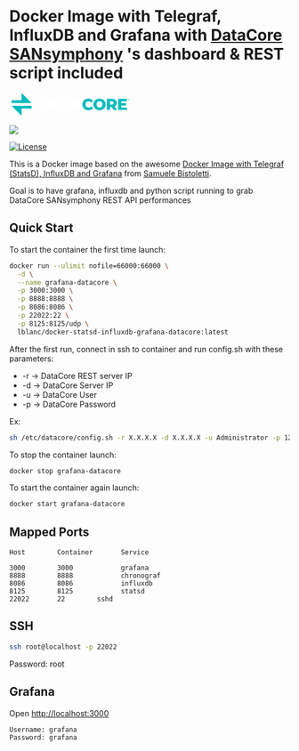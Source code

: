 # Docker Image with Telegraf, InfluxDB and Grafana with [DataCore SANsymphony](http://www.datacore.com) 's dashboard & REST script included

<img>
<svg width="212px" height="41px" viewBox="0 0 212 41" version="1.1" xmlns="http://www.w3.org/2000/svg" xmlns:xlink="http://www.w3.org/1999/xlink">
  <g fill-rule="nonzero">
    <polygon fill="#00BCBC" points="0 18 0 12.8905941 17.9997302 12.8905941 17.9997302 0 36 18"></polygon>
    <polygon fill="#00BCBC" points="0 23 17.9997302 41 17.9997302 28.1094059 36 28.1094059 36 23"></polygon>
    <g transform="translate(50.000000, 10.000000)">
      <path d="M9.37313882,16.0682846 C11.0677441,16.0682846 12.4271586,15.5831308 13.4535138,14.6133615 C14.4798691,13.6435923 14.9930467,12.3022846 14.9930467,10.5905154 C14.9930467,8.87820769 14.4798691,7.53743846 13.4535138,6.56659231 C12.4271586,5.59736154 11.0677441,5.11166923 9.37313882,5.11166923 L5.84377697,5.11166923 L5.84377697,16.0682846 L9.37313882,16.0682846 Z M0.253178289,0.603669231 L9.59908618,0.603669231 C11.7637046,0.603669231 13.6842572,1.01343846 15.3591454,1.83136154 C17.0350993,2.64874615 18.3332309,3.80859231 19.2567375,5.31143846 C20.1781125,6.81428462 20.6401322,8.57397692 20.6401322,10.5905154 C20.6401322,12.6065154 20.1781125,14.3662077 19.2567375,15.8685154 C18.3332309,17.3719 17.0350993,18.5322846 15.3591454,19.3502077 C13.6842572,20.1670538 11.7637046,20.5762846 9.59908618,20.5762846 L0.253178289,20.5762846 L0.253178289,0.603669231 Z" fill="#FFFFFF"></path>
      <path d="M33.4881711,12.5309692 L30.9467961,6.13889231 L28.4059539,12.5309692 L33.4881711,12.5309692 Z M35.1257566,16.6959692 L26.7673026,16.6959692 L25.2149803,20.5761231 L19.510875,20.5761231 L28.2364934,0.604046154 L33.7423618,0.604046154 L42.4956908,20.5761231 L36.6780789,20.5761231 L35.1257566,16.6959692 Z" fill="#FFFFFF"></path>
      <polygon fill="#FFFFFF" points="45.6021474 5.08296923 39.5303447 5.08296923 39.5303447 0.604046154 57.2357724 0.604046154 57.2357724 5.08296923 51.1927461 5.08296923 51.1927461 20.5761231 45.6021474 20.5761231"></polygon>
      <path d="M68.2787901,12.5309692 L65.7368822,6.13889231 L63.1960401,12.5309692 L68.2787901,12.5309692 Z M69.9163757,16.6959692 L61.5579217,16.6959692 L60.0055993,20.5761231 L54.3014941,20.5761231 L63.0271125,0.604046154 L68.532448,0.604046154 L77.285777,20.5761231 L71.468698,20.5761231 L69.9163757,16.6959692 Z" fill="#FFFFFF"></path>
      <path d="M82.5795533,19.6487846 C80.9323757,18.7651692 79.6385072,17.5331692 78.697948,15.9549385 C77.7557901,14.3761692 77.2852441,12.5874 77.2852441,10.5907846 C77.2852441,8.59309231 77.7557901,6.80486154 78.697948,5.22663077 C79.6385072,3.64786154 80.9323757,2.41586154 82.5795533,1.53170769 C84.2272638,0.646476923 86.0860007,0.2044 88.1568296,0.2044 C89.9633428,0.2044 91.592402,0.528015385 93.0418757,1.17470769 C94.4913493,1.8214 95.6956914,2.75347692 96.6565007,3.97093846 L93.0978296,7.22324615 C91.8178164,5.66386154 90.2649612,4.88363077 88.4392638,4.88363077 C87.3660138,4.88363077 86.4100007,5.12163077 85.572823,5.59709231 C84.7356454,6.07255385 84.0860467,6.74293846 83.6245599,7.60932308 C83.1636059,8.47463077 82.9333954,9.46809231 82.9333954,10.5907846 C82.9333954,11.7124 83.1636059,12.7058615 83.6245599,13.5722462 C84.0860467,14.4375538 84.7356454,15.1084769 85.572823,15.5828615 C86.4100007,16.0594 87.3660138,16.2963231 88.4392638,16.2963231 C90.2649612,16.2963231 91.8178164,15.5166308 93.0978296,13.9572462 L96.6565007,17.2100923 C95.6956914,18.4275538 94.4913493,19.3596308 93.0418757,20.0063231 C91.592402,20.6524769 89.9633428,20.9760923 88.1568296,20.9760923 C86.0860007,20.9760923 84.2272638,20.5340154 82.5795533,19.6487846" fill="#00BCBC"></path>
      <path d="M110.862995,15.5829692 C111.672462,15.1085846 112.311936,14.4376615 112.782482,13.5723538 C113.253028,12.7059692 113.488567,11.7125077 113.488567,10.5908923 C113.488567,9.4682 113.253028,8.47473846 112.782482,7.60889231 C112.311936,6.74304615 111.672462,6.07266154 110.862995,5.5972 C110.052995,5.12173846 109.149205,4.88373846 108.151626,4.88373846 C107.154047,4.88373846 106.250258,5.12173846 105.440791,5.5972 C104.632389,6.07266154 103.991317,6.74304615 103.520771,7.60889231 C103.050225,8.47473846 102.815218,9.4682 102.815218,10.5908923 C102.815218,11.7125077 103.050225,12.7059692 103.520771,13.5723538 C103.991317,14.4376615 104.632389,15.1085846 105.440791,15.5829692 C106.250258,16.0595077 107.154047,16.2964308 108.151626,16.2964308 C109.149205,16.2964308 110.052995,16.0595077 110.862995,15.5829692 M102.518929,19.6343538 C100.852567,18.7410462 99.5443105,17.5042 98.5941592,15.9259692 C97.6429421,14.3472 97.1676,12.5692 97.1676,10.5908923 C97.1676,8.61204615 97.6429421,6.83350769 98.5941592,5.25473846 C99.5443105,3.67650769 100.852567,2.4402 102.518929,1.54581538 C104.184758,0.651969231 106.062146,0.203969231 108.151626,0.203969231 C110.241107,0.203969231 112.119561,0.651969231 113.785389,1.54581538 C115.451218,2.4402 116.758942,3.67650769 117.710159,5.25473846 C118.660311,6.83350769 119.135653,8.61204615 119.135653,10.5908923 C119.135653,12.5692 118.660311,14.3472 117.710159,15.9259692 C116.758942,17.5042 115.451218,18.7410462 113.785389,19.6343538 C112.119561,20.5292769 110.241107,20.9762 108.151626,20.9762 C106.062146,20.9762 104.184758,20.5292769 102.518929,19.6343538" fill="#00BCBC"></path>
      <path d="M132.660681,5.82545385 C132.076628,5.31176154 131.210674,5.05491538 130.062819,5.05491538 L126.956576,5.05491538 L126.956576,10.9042231 L130.062819,10.9042231 C131.210674,10.9042231 132.076628,10.6522231 132.660681,10.1482231 C133.243668,9.64422308 133.536227,8.92591538 133.536227,7.99383846 C133.536227,7.06176154 133.243668,6.33914615 132.660681,5.82545385 Z M130.006865,15.2695308 L126.956576,15.2695308 L126.956576,20.5766077 L121.36651,20.5766077 L121.36651,0.603992308 L130.402273,0.603992308 C132.190135,0.603992308 133.742457,0.903376923 135.061372,1.50268462 C136.378155,2.10145385 137.395451,2.95760769 138.110595,4.07060769 C138.825207,5.18360769 139.183312,6.49153077 139.183312,7.99383846 C139.183312,9.44014615 138.849188,10.7001462 138.180938,11.7743769 C137.512687,12.8496846 136.557207,13.6907615 135.314497,14.2992231 L139.578188,20.5766077 L133.592714,20.5766077 L130.006865,15.2695308 Z" fill="#00BCBC"></path>
      <polygon fill="#00BCBC" points="157.424672 16.2108154 157.424672 20.5761231 141.556133 20.5761231 141.556133 0.604046154 157.058041 0.604046154 157.058041 4.96935385 147.089712 4.96935385 147.089712 8.33581538 155.87235 8.33581538 155.87235 12.5589692 147.089712 12.5589692 147.089712 16.2108154"></polygon>
      <polygon fill="#00BCBC" points="158.90628 2.77081538 158.632905 2.77081538 158.632905 0.822661538 157.920424 0.822661538 157.920424 0.604046154 159.619293 0.604046154 159.619293 0.822661538 158.90628 0.822661538"></polygon>
      <polygon fill="#00BCBC" points="160.171905 1.03449231 160.171905 2.77103077 159.90226 2.77103077 159.90226 0.603723077 160.195885 0.603723077 160.921155 2.10818462 161.648023 0.603723077 161.940582 0.603723077 161.940582 2.77103077 161.670937 2.77103077 161.670937 1.03449231 161.014944 2.39356923 160.831628 2.39356923"></polygon>
    </g>
  </g>
</svg>
</img>


[![](https://dockerbuildbadges.quelltext.eu/status.svg?organization=lblanc&repository=docker-influxdb-grafana-datacore)](https://hub.docker.com/r/lblanc/docker-influxdb-grafana-datacore/builds/)

[![License](http://img.shields.io/:license-mit-blue.svg)](http://octopress.mit-license.org)



This is a Docker image based on the awesome [Docker Image with Telegraf (StatsD), InfluxDB and Grafana](https://github.com/samuelebistoletti/docker-statsd-influxdb-grafana) from [Samuele Bistoletti](https://github.com/samuelebistoletti).

Goal is to have grafana, influxdb and python script running to grab DataCore SANsymphony REST API performances


## Quick Start

To start the container the first time launch:

```sh
docker run --ulimit nofile=66000:66000 \
  -d \
  --name grafana-datacore \
  -p 3000:3000 \
  -p 8888:8888 \
  -p 8086:8086 \
  -p 22022:22 \
  -p 8125:8125/udp \
  lblanc/docker-statsd-influxdb-grafana-datacore:latest
```

After the first run, connect in ssh to container and run config.sh with these parameters:

* -r -> DataCore REST server IP
* -d -> DataCore Server IP
* -u -> DataCore User
* -p -> DataCore Password

Ex:
```sh
sh /etc/datacore/config.sh -r X.X.X.X -d X.X.X.X -u Administrator -p 123456
```

To stop the container launch:

```sh
docker stop grafana-datacore
```

To start the container again launch:

```sh
docker start grafana-datacore
```

## Mapped Ports

```
Host		Container		Service

3000		3000			grafana
8888		8888			chronograf
8086		8086			influxdb
8125		8125			statsd
22022		22        sshd
```
## SSH

```sh
ssh root@localhost -p 22022
```
Password: root

## Grafana

Open <http://localhost:3000>

```
Username: grafana
Password: grafana
```
